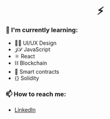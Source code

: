 <h1 align="center">⚡︎</h1>
  
### 🌱 I'm currently learning:

- 👨‍🎨 UI/UX Design
- 𝒥𝒮 JavaScript
- ⚛ React
- ⛓ Blockchain
- 🤝 Smart contracts
- {} Solidity

### 📫 How to reach me:

- [LinkedIn](https://www.linkedin.com/in/marcusluiss/)
